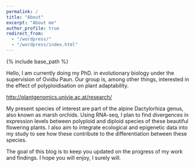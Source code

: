 ```yaml
---
permalink: /
title: "About"
excerpt: "About me"
author_profile: true
redirect_from:
  - "/wordpress/"
  - "/wordpress/index.html"
---
```


{% include base_path %}

Hello,  I am currently doing my PhD. in evolutionary biology under the supervision of Ovidiu Paun. Our group is, among other things, interested in the effect of polyploidisation on plant adaptability.

http://plantgenomics.univie.ac.at/research/

My present species of interest are part of the alpine Dactylorhiza genus, also known as marsh orchids. Using RNA-seq, I plan to find divergences in expression levels between polyploid and diploid species of these beautiful flowering plants. I also aim to integrate ecological and epigenetic data into my study to see how these contribute to the differentiation between these species.

The goal of this blog is to keep you updated on the progress of my work and findings. I hope you will enjoy, I surely will.
